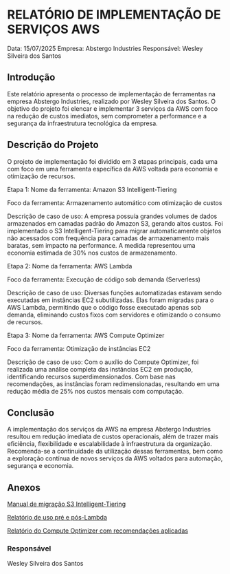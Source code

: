 # RELATÓRIO DE IMPLEMENTAÇÃO DE SERVIÇOS AWS
Data: 15/07/2025
Empresa: Abstergo Industries
Responsável: Wesley Silveira dos Santos

## Introdução
Este relatório apresenta o processo de implementação de ferramentas na empresa Abstergo Industries, realizado por Wesley Silveira dos Santos. O objetivo do projeto foi elencar e implementar 3 serviços da AWS com foco na redução de custos imediatos, sem comprometer a performance e a segurança da infraestrutura tecnológica da empresa.

## Descrição do Projeto
O projeto de implementação foi dividido em 3 etapas principais, cada uma com foco em uma ferramenta específica da AWS voltada para economia e otimização de recursos.

Etapa 1:
Nome da ferramenta: Amazon S3 Intelligent-Tiering

Foco da ferramenta: Armazenamento automático com otimização de custos

Descrição de caso de uso:
A empresa possuía grandes volumes de dados armazenados em camadas padrão do Amazon S3, gerando altos custos. Foi implementado o S3 Intelligent-Tiering para migrar automaticamente objetos não acessados com frequência para camadas de armazenamento mais baratas, sem impacto na performance. A medida representou uma economia estimada de 30% nos custos de armazenamento.

Etapa 2:
Nome da ferramenta: AWS Lambda

Foco da ferramenta: Execução de código sob demanda (Serverless)

Descrição de caso de uso:
Diversas funções automatizadas estavam sendo executadas em instâncias EC2 subutilizadas. Elas foram migradas para o AWS Lambda, permitindo que o código fosse executado apenas sob demanda, eliminando custos fixos com servidores e otimizando o consumo de recursos.

Etapa 3:
Nome da ferramenta: AWS Compute Optimizer

Foco da ferramenta: Otimização de instâncias EC2

Descrição de caso de uso:
Com o auxílio do Compute Optimizer, foi realizada uma análise completa das instâncias EC2 em produção, identificando recursos superdimensionados. Com base nas recomendações, as instâncias foram redimensionadas, resultando em uma redução média de 25% nos custos mensais com computação.

## Conclusão
A implementação dos serviços da AWS na empresa Abstergo Industries resultou em redução imediata de custos operacionais, além de trazer mais eficiência, flexibilidade e escalabilidade à infraestrutura da organização. Recomenda-se a continuidade da utilização dessas ferramentas, bem como a exploração contínua de novos serviços da AWS voltados para automação, segurança e economia.

## Anexos
[Manual de migração S3 Intelligent-Tiering](https://docs.aws.amazon.com/AmazonS3/latest/userguide/intelligent-tiering.html?utm_source=chatgpt.com)

[Relatório de uso pré e pós-Lambda](https://docs.aws.amazon.com/compute-optimizer/latest/ug/view-lambda-recommendations.html?utm_source=chatgpt.com)

[Relatório do Compute Optimizer com recomendações aplicadas](https://docs.aws.amazon.com/compute-optimizer/latest/ug/what-is-compute-optimizer.html?utm_source=chatgpt.com)

### Responsável
Wesley Silveira dos Santos
